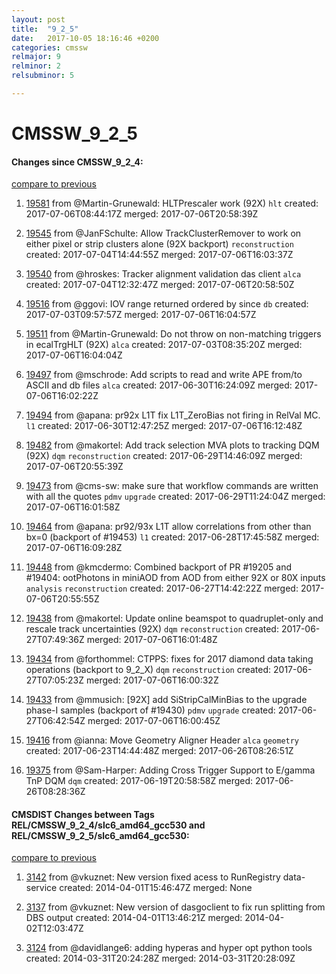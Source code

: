 ```yaml
---
layout: post
title:  "9_2_5"
date:   2017-10-05 18:16:46 +0200
categories: cmssw
relmajor: 9
relminor: 2
relsubminor: 5

---
```


# CMSSW_9_2_5
#### Changes since CMSSW_9_2_4:
[compare to previous](https://github.com/cms-sw/cmssw/compare/CMSSW_9_2_4...CMSSW_9_2_5)



1. [19581](http://github.com/cms-sw/cmssw/pull/19581)  from @Martin-Grunewald: HLTPrescaler work (92X) `hlt`  created: 2017-07-06T08:44:17Z merged: 2017-07-06T20:58:39Z

1. [19545](http://github.com/cms-sw/cmssw/pull/19545)  from @JanFSchulte: Allow TrackClusterRemover to work on either pixel or strip clusters alone (92X backport) `reconstruction`  created: 2017-07-04T14:44:55Z merged: 2017-07-06T16:03:37Z

1. [19540](http://github.com/cms-sw/cmssw/pull/19540)  from @hroskes: Tracker alignment validation das client `alca`  created: 2017-07-04T12:32:47Z merged: 2017-07-06T20:58:50Z

1. [19516](http://github.com/cms-sw/cmssw/pull/19516)  from @ggovi: IOV range returned ordered by since `db`  created: 2017-07-03T09:57:57Z merged: 2017-07-06T16:04:57Z

1. [19511](http://github.com/cms-sw/cmssw/pull/19511)  from @Martin-Grunewald: Do not throw on non-matching triggers in ecalTrgHLT (92X) `alca`  created: 2017-07-03T08:35:20Z merged: 2017-07-06T16:04:04Z

1. [19497](http://github.com/cms-sw/cmssw/pull/19497)  from @mschrode: Add scripts to read and write APE from/to ASCII and db files `alca`  created: 2017-06-30T16:24:09Z merged: 2017-07-06T16:02:22Z

1. [19494](http://github.com/cms-sw/cmssw/pull/19494)  from @apana: pr92x L1T fix L1T_ZeroBias not firing in RelVal MC. `l1`  created: 2017-06-30T12:47:25Z merged: 2017-07-06T16:12:48Z

1. [19482](http://github.com/cms-sw/cmssw/pull/19482)  from @makortel: Add track selection MVA plots to tracking DQM (92X) `dqm`  `reconstruction`  created: 2017-06-29T14:46:09Z merged: 2017-07-06T20:55:39Z

1. [19473](http://github.com/cms-sw/cmssw/pull/19473)  from @cms-sw: make sure that workflow commands are written with all the quotes `pdmv`  `upgrade`  created: 2017-06-29T11:24:04Z merged: 2017-07-06T16:01:58Z

1. [19464](http://github.com/cms-sw/cmssw/pull/19464)  from @apana: pr92/93x L1T allow correlations from other than bx=0 (backport of #19453) `l1`  created: 2017-06-28T17:45:58Z merged: 2017-07-06T16:09:28Z

1. [19448](http://github.com/cms-sw/cmssw/pull/19448)  from @kmcdermo: Combined backport of PR #19205 and #19404: ootPhotons in miniAOD from AOD from either 92X or 80X inputs `analysis`  `reconstruction`  created: 2017-06-27T14:42:22Z merged: 2017-07-06T20:55:55Z

1. [19438](http://github.com/cms-sw/cmssw/pull/19438)  from @makortel: Update online beamspot to quadruplet-only and rescale track uncertainties (92X) `dqm`  `reconstruction`  created: 2017-06-27T07:49:36Z merged: 2017-07-06T16:01:48Z

1. [19434](http://github.com/cms-sw/cmssw/pull/19434)  from @forthommel:  CTPPS: fixes for 2017 diamond data taking operations (backport to 9_2_X) `dqm`  `reconstruction`  created: 2017-06-27T07:05:23Z merged: 2017-07-06T16:00:32Z

1. [19433](http://github.com/cms-sw/cmssw/pull/19433)  from @mmusich: [92X] add SiStripCalMinBias to the upgrade phase-I samples (backport of #19430) `pdmv`  `upgrade`  created: 2017-06-27T06:42:54Z merged: 2017-07-06T16:00:45Z

1. [19416](http://github.com/cms-sw/cmssw/pull/19416)  from @ianna: Move Geometry Aligner Header `alca`  `geometry`  created: 2017-06-23T14:44:48Z merged: 2017-06-26T08:26:51Z

1. [19375](http://github.com/cms-sw/cmssw/pull/19375)  from @Sam-Harper: Adding Cross Trigger Support to E/gamma TnP DQM `dqm`  created: 2017-06-19T20:58:58Z merged: 2017-06-26T08:28:36Z

#### CMSDIST Changes between Tags REL/CMSSW_9_2_4/slc6_amd64_gcc530 and REL/CMSSW_9_2_5/slc6_amd64_gcc530:
[compare to previous](https://github.com/cms-sw/cmsdist/compare/REL/CMSSW_9_2_4/slc6_amd64_gcc530...REL/CMSSW_9_2_5/slc6_amd64_gcc530)



1. [3142](http://github.com/cms-sw/cmssw/pull/3142)  from @vkuznet: New version fixed acess to RunRegistry data-service created: 2014-04-01T15:46:47Z merged: None

1. [3137](http://github.com/cms-sw/cmssw/pull/3137)  from @vkuznet: New version of dasgoclient to fix run splitting from DBS output created: 2014-04-01T13:46:21Z merged: 2014-04-02T12:03:47Z

1. [3124](http://github.com/cms-sw/cmssw/pull/3124)  from @davidlange6: adding hyperas and hyper opt python tools created: 2014-03-31T20:24:28Z merged: 2014-03-31T20:28:09Z
